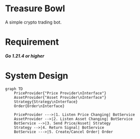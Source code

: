 # Treasure Bowl

A simple crypto trading bot.

# Requirement
#### _Go 1.21.4 or higher_

# System Design
```mermaid
graph TD
    PriceProvider{"Price Provider\nInterface"}
    AssetProvider{"Asset Provider\nInterface"}
    Strategy{Strategy\nInterface}
    Order{Order\nInterface}

    PriceProvider --->|1. Listen Price Changing| BotService
    AssetProvider -->|2. Listen Asset Changing| BotService
    BotService -->|3. Send Price/Asset| Strategy 
    Strategy -->|4. Return Signal| BotService
    BotService --->|5. Create/Cancel Order| Order
```